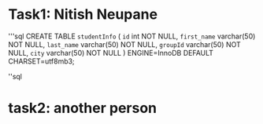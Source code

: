 # Task1: Nitish Neupane 
'''sql
CREATE TABLE `studentInfo` (
  `id` int NOT NULL,
  `first_name` varchar(50) NOT NULL,
  `last_name` varchar(50) NOT NULL,
  `groupId` varchar(50) NOT NULL,
  `city` varchar(50) NOT NULL
) ENGINE=InnoDB DEFAULT CHARSET=utf8mb3;

''sql

# task2: another person 